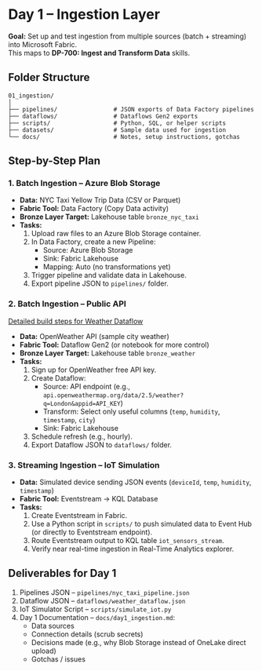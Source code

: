 # Day 1 – Ingestion Layer

**Goal:** Set up and test ingestion from multiple sources (batch + streaming) into Microsoft Fabric.  
This maps to **DP-700: Ingest and Transform Data** skills.

## Folder Structure
```
01_ingestion/
│
├── pipelines/                # JSON exports of Data Factory pipelines
├── dataflows/                # Dataflows Gen2 exports
├── scripts/                  # Python, SQL, or helper scripts
├── datasets/                 # Sample data used for ingestion
└── docs/                     # Notes, setup instructions, gotchas
```

## Step-by-Step Plan

### 1. Batch Ingestion – Azure Blob Storage
- **Data:** NYC Taxi Yellow Trip Data (CSV or Parquet)  
- **Fabric Tool:** Data Factory (Copy Data activity)  
- **Bronze Layer Target:** Lakehouse table `bronze_nyc_taxi`  
- **Tasks:**
  1. Upload raw files to an Azure Blob Storage container.  
  2. In Data Factory, create a new Pipeline:
     - Source: Azure Blob Storage  
     - Sink: Fabric Lakehouse  
     - Mapping: Auto (no transformations yet)  
  3. Trigger pipeline and validate data in Lakehouse.  
  4. Export pipeline JSON to `pipelines/` folder.

### 2. Batch Ingestion – Public API
[Detailed build steps for Weather Dataflow](../01_ingestion/dataflows_gen2/docs/README.md)
- **Data:** OpenWeather API (sample city weather)  
- **Fabric Tool:** Dataflow Gen2 (or notebook for more control)  
- **Bronze Layer Target:** Lakehouse table `bronze_weather`  
- **Tasks:**
  1. Sign up for OpenWeather free API key.  
  2. Create Dataflow:
     - Source: API endpoint (e.g., `api.openweathermap.org/data/2.5/weather?q=London&appid=API_KEY`)  
     - Transform: Select only useful columns (`temp`, `humidity`, `timestamp`, `city`)  
     - Sink: Fabric Lakehouse  
  3. Schedule refresh (e.g., hourly).  
  4. Export Dataflow JSON to `dataflows/` folder.

### 3. Streaming Ingestion – IoT Simulation
- **Data:** Simulated device sending JSON events (`deviceId`, `temp`, `humidity`, `timestamp`)  
- **Fabric Tool:** Eventstream → KQL Database  
- **Tasks:**
  1. Create Eventstream in Fabric.  
  2. Use a Python script in `scripts/` to push simulated data to Event Hub (or directly to Eventstream endpoint).  
  3. Route Eventstream output to KQL table `iot_sensors_stream`.  
  4. Verify near real-time ingestion in Real-Time Analytics explorer.

## Deliverables for Day 1
1. Pipelines JSON – `pipelines/nyc_taxi_pipeline.json`  
2. Dataflow JSON – `dataflows/weather_dataflow.json`  
3. IoT Simulator Script – `scripts/simulate_iot.py`  
4. Day 1 Documentation – `docs/day1_ingestion.md`:
   - Data sources  
   - Connection details (scrub secrets)  
   - Decisions made (e.g., why Blob Storage instead of OneLake direct upload)  
   - Gotchas / issues  